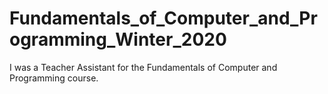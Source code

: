 # Fundamentals_of_Computer_and_Programming_Winter_2020
I was a Teacher Assistant for the Fundamentals of Computer and Programming course.

